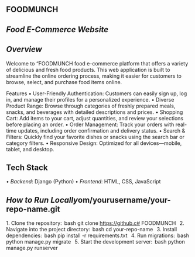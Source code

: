 ## FOODMUNCH
## *Food E-Commerce Website*

## *Overview*
Welcome to “FOODMUNCH food e-commerce platform that offers a variety of delicious and fresh food products. This web application is built to streamline the online ordering process, making it easier for customers to browse, select, and purchase food items online. 

Features
	•	User-Friendly Authentication: Customers can easily sign up, log in, and manage their profiles for a personalized experience.
	•	Diverse Product Range: Browse through categories of freshly prepared meals, snacks, and beverages with detailed descriptions and prices.
	•	Shopping Cart: Add items to your cart, adjust quantities, and review your selections before placing an order.
	•	Order Management: Track your orders with real-time updates, including order confirmation and delivery status.
	•	Search & Filters: Quickly find your favorite dishes or snacks using the search bar or category filters.
	•	Responsive Design: Optimized for all devices—mobile, tablet, and desktop.
 
 ## Tech Stack
•⁠  ⁠*Backend*: Django (Python)
•⁠  ⁠*Frontend*: HTML, CSS, JavaScript

## *How to Run Locally*om/yourusername/your-repo-name.git
1.⁠ ⁠Clone the repository:
    ⁠ bash
    git clone https://github.c# FOODMUNCH
     ⁠
2.⁠ ⁠Navigate into the project directory:
    ⁠ bash
    cd your-repo-name
     ⁠
3.⁠ ⁠Install dependencies:
    ⁠ bash
    pip install -r requirements.txt
     ⁠
4.⁠ ⁠Run migrations:
    ⁠ bash
    python manage.py migrate
     ⁠
5.⁠ ⁠Start the development server:
    ⁠ bash
    python manage.py runserver
